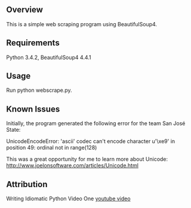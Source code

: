 ## Overview

This is a simple web scraping program using BeautifulSoup4.

## Requirements

Python 3.4.2, 
BeautifulSoup4 4.4.1

## Usage

Run python webscrape.py.

## Known Issues

Initially, the program generated the following error for the team San Jos&eacute; State:

UnicodeEncodeError: 'ascii' codec can't encode character u'\xe9' in position 49: ordinal not in range(128)

This was a great opportunity for me to learn more about Unicode:
http://www.joelonsoftware.com/articles/Unicode.html

## Attribution ##

Writing Idiomatic Python Video One [youtube video](https://www.youtube.com/watch?v=g0gNWGg2JxM)




